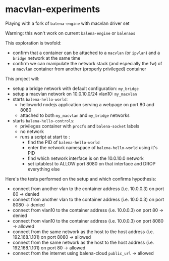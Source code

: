 # macvlan-experiments

Playing with a fork of `balena-engine` with macvlan driver set

Warning: this won't work on current `balena-engine` or `balenaos`

This exploration is twofold: 
- confirm that a container can be attached to a `macvlan` (or `ipvlan`) and a `bridge` network at the same time
- confirm we can manipulate the network stack (and especially the fw) of a `macvlan` container from another (properly privileged) container

This project will:
- setup a bridge network with default configuration: `my_bridge`
- setup a macvlan network on 10.0.10.0/24 vlan10: `my_macvlan`
- starts `balena-hello-world`:
  - helloworld nodejs application serving a webpage on port 80 and 8080
  - attached to both `my_macvlan` and `my_bridge` networks
- starts `balena-hello-controls`:
  - privileges container with `procfs` and `balena-socket` labels
  - no network
  - runs a script at start to :
    - find the PID of `balena-hello-world`
    - enter the network namespace of `balena-hello-world` using it's PID
    - find which network interface is on the 10.0.10.0 network
    - set iptablest to ALLOW port 8080 on that interface and DROP everything else

Here's the tests performed on the setup and which confirms hypothesis: 
  - connect from another vlan to the container address (i.e. 10.0.0.3) on port 80 -> denied
  - connect from another vlan to the container address (i.e. 10.0.0.3) on port 8080 -> denied
  - connect from vlan10 to the container address (i.e. 10.0.0.3) on port 80 -> denied
  - connect from vlan10 to the container address (i.e. 10.0.0.3) on port 8080 -> allowed
  - connect from the same network as the host to the host address (i.e. 192.168.1.101) on port 8080 -> allowed
  - connect from the same network as the host to the host address (i.e. 192.168.1.101) on port 80 -> allowed
  - connect from the internet using balena-cloud `public_url` -> allowed